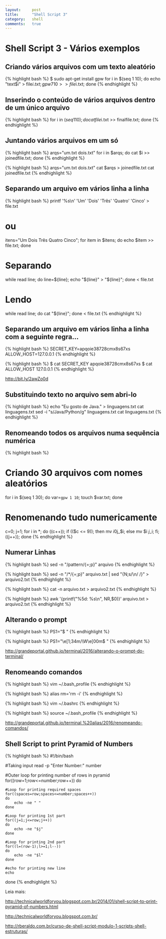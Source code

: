 ```yaml
---
layout:     post
title:      "Shell Script 3"
category:   shell
comments:   true
---
```


# Shell Script 3 - Vários exemplos

## Criando vários arquivos com um texto aleatório

{% highlight bash %}
$ sudo apt-get install gpw
for i in $(seq 1 10); do echo "text$i" > file$i.txt; gpw 7 10 >> file$i.txt; done
{% endhighlight %}

## Inserindo o conteúdo de vários arquivos dentro de um único arquivo

{% highlight bash %}
for i in $(seq 1 10); do cat file$i.txt >> finalfile.txt; done
{% endhighlight %}


## Juntando vários arquivos em um só

{% highlight bash %}
arqs="um.txt dois.txt"
for i in $arqs; do cat $i >> joinedfile.txt; done
{% endhighlight %}

{% highlight bash %}
arqs="um.txt dois.txt"
cat $arqs > joinedfile.txt
cat joinedfile.txt
{% endhighlight %}


## Separando um arquivo em vários linha a linha

{% highlight bash %}
printf '%s\n' 'Um' 'Dois' 'Três' 'Quatro' 'Cinco' > file.txt
# ou
itens="Um Dois Três Quatro Cinco"; for item in $itens; do echo $item >> file.txt; done

# Separando
while read line; do line=${line}; echo "${line}" > "${line}"; done < file.txt

# Lendo
while read line; do cat "${line}"; done < file.txt
{% endhighlight %}


## Separando um arquivo em vários linha a linha com a seguinte regra...

{% highlight bash %}
SECRET_KEY=apqoie38728cmx8s67xs
ALLOW_HOST=127.0.0.1
{% endhighlight %}

{% highlight bash %}
$ cat SECRET_KEY
apqoie38728cmx8s67xs
$ cat ALLOW_HOST
127.0.0.1
{% endhighlight %}

http://bit.ly/2awZo0d

## Substituindo texto no arquivo sem abri-lo

{% highlight bash %}
echo "Eu gosto de Java." > linguagens.txt
cat linguagens.txt
sed -i "s/Java/Python/g" linguagens.txt
cat linguagens.txt
{% endhighlight %}


## Renomeando todos os arquivos numa sequência numérica

{% highlight bash %}
# Criando 30 arquivos com nomes aleatórios
for i in $(seq 1 30); do var=`gpw 1 10`; touch $var.txt; done
# Renomenando tudo numericamente
c=0; j=1; for i in *; do ((c++)); if (($c <= 9)); then mv $i 0$j\_$i; else mv $i $j\_$i; fi; ((j++)); done
{% endhighlight %}


## Numerar Linhas

{% highlight bash %}
sed -n "/pattern/{=;p}" arquivo
{% endhighlight %}

{% highlight bash %}
sed -n "/*/{=;p}" arquivo.txt | sed "{N;s/\n/ /}" > arquivo2.txt
{% endhighlight %}

{% highlight bash %}
cat -n arquivo.txt > arquivo2.txt
{% endhighlight %}

{% highlight bash %}
awk '{printf("%5d: %s\n", NR,$0)}' arquivo.txt > arquivo2.txt
{% endhighlight %}


## Alterando o prompt

{% highlight bash %}
PS1="$ "
{% endhighlight %}

{% highlight bash %}
PS1="\e[1;34m/\W\e[00m$ "
{% endhighlight %}

http://grandeportal.github.io/terminal/2016/alterando-o-prompt-do-terminal/


## Renomeando comandos

{% highlight bash %}
vim ~/.bash_profile
{% endhighlight %}

{% highlight bash %}
alias rm='rm -i'
{% endhighlight %}

{% highlight bash %}
vim ~/.bashrc
{% endhighlight %}

{% highlight bash %}
source ~/.bash_profile
{% endhighlight %}

http://grandeportal.github.io/terminal,%20alias/2016/renomeando-comandos/





## Shell Script to print Pyramid of Numbers

{% highlight bash %}
#!/bin/bash

#Taking input
read -p "Enter Number:" number

#Outer loop for printing number of rows in pyramid
for((row=1;row<=number;row++))
do

    #Loop for printing required spaces
    for((spaces=row;spaces<=number;spaces++))
    do
        echo -ne " "
    done

    #Loop for printing 1st part
    for((j=1;j<=row;j++))
    do
        echo -ne "$j"
    done

    #Loop for printing 2nd part
    for((l=(row-1);l>=1;l--))
    do
        echo -ne "$l"
    done

    #echo for printing new line
    echo 
done
{% endhighlight %}

Leia mais:

http://technicalworldforyou.blogspot.com.br/2014/01/shell-script-to-print-pyramid-of-numbers.html

http://technicalworldforyou.blogspot.com.br/

http://rberaldo.com.br/curso-de-shell-script-modulo-1-scripts-shell-estruturas/



[0]: http://aurelio.net/shell/canivete/
[1]: http://aurelio.net/
[2]: https://pt.wikipedia.org/wiki/Bash
[3]: http://aurelio.net/shell/canivete/#ferramentas
[4]: https://jneves.wordpress.com/2008/03/05/papo-de-botequim-parte-1/
[5]: http://wiki.softwarelivre.org/TWikiBar/WebHome
[6]: http://grandeportal.github.io/terminal/2016/alterando-o-prompt-do-terminal/
[7]: https://pt.wikipedia.org/wiki/Shell_script